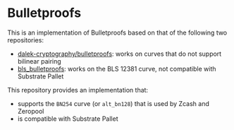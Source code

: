 
# Bulletproofs
This is an implementation of Bulletproofs based on that of the following two repositories:
- [dalek-cryptography/bulletproofs](https://github.com/dalek-cryptography/bulletproofs): works on curves that do not support bilinear pairing
- [bls_bulletproofs](https://github.com/maidsafe/bls_bulletproofs): works on the BLS 12381 curve, not compatible with Substrate Pallet

This repository provides an implementation that:
- supports the `BN254` curve (or `alt_bn128`) that is used by Zcash and Zeropool
- is compatible with Substrate Pallet

